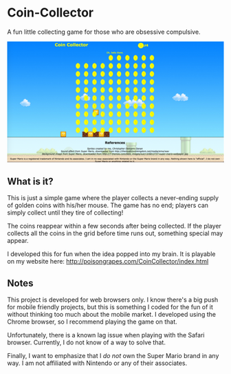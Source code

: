 # Coin-Collector
A fun little collecting game for those who are obsessive compulsive.

![Screenshot of game](assets/CoinCollectorMain.png)

What is it?
-----------------
This is just a simple game where the player collects a never-ending supply of golden coins with his/her mouse.
The game has no end; players can simply collect until they tire of collecting!

The coins reappear within a few seconds after being collected. If the player collects all the coins in the grid before
time runs out, something special may appear.

I developed this for fun when the idea popped into my brain.
It is playable on my website here: http://poisongrapes.com/CoinCollector/index.html

Notes
-----------------
This project is developed for web browsers only. I know there's a big push for mobile friendly projects, but this
is something I coded for the fun of it without thinking too much about the mobile market. I developed using the Chrome
browser, so I recommend playing the game on that.

Unfortunately, there is a known lag issue when playing with the Safari browser. Currently, I do not know of a way to
solve that.

Finally, I want to emphasize that I *do not* own the Super Mario brand in any way. I am not affiliated with Nintendo
or any of their associates.
